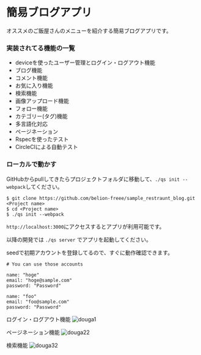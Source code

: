 # 簡易ブログアプリ
オススメのご飯屋さんのメニューを紹介する簡易ブログアプリです。

### 実装されてる機能の一覧

- deviceを使ったユーザー管理とログイン・ログアウト機能
- ブログ機能
- コメント機能
- お気に入り機能
- 検索機能
- 画像アップロード機能
- フォロー機能
- カテゴリー(タグ)機能
- 多言語化対応
- ページネーション
- Rspecを使ったテスト
- CircleCIによる自動テスト

### ローカルで動かす
GitHubからpullしてきたらプロジェクトフォルダに移動して、`./qs init --webpack`してください。

```
$ git clone https://github.com/belion-freee/sample_restraunt_blog.git <Project name>
$ cd <Project name>
$ ./qs init --webpack
```

`http://localhost:3000`にアクセスするとアプリが利用可能です。

以降の開発では `./qs server` でアプリを起動してください。

seedで初期アカウントを登録してるので、すぐに動作確認できます。
```
# You can use those accounts

name: "hoge"
email: "hoge@sample.com"
password: "Password"

name: "foo"
email: "foo@sample.com"
password: "Password"
```

ログイン・ログアウト機能
![douga1](https://user-images.githubusercontent.com/69951545/110927918-96d0c080-8369-11eb-87a7-6b71a7a27ae3.gif)

ページネーション機能
![douga22](https://user-images.githubusercontent.com/69951545/110968981-82a5b700-839b-11eb-9a0f-c241b447e0e4.gif)

検索機能
![douga32](https://user-images.githubusercontent.com/69951545/110969970-a0275080-839c-11eb-8810-5b52a2efe94c.gif)


